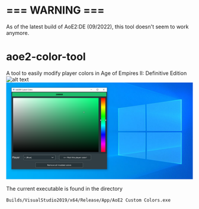 # === WARNING ===
As of the latest build of AoE2:DE (09/2022), this tool doesn't seem to work anymore.

# aoe2-color-tool
A tool to easily modify player colors in Age of Empires II: Definitive Edition
![alt text](screenshot.png)
![alt text](screenshot_app.png)

The current executable is found in the directory
```
Builds/VisualStudio2019/x64/Release/App/AoE2 Custom Colors.exe
```
